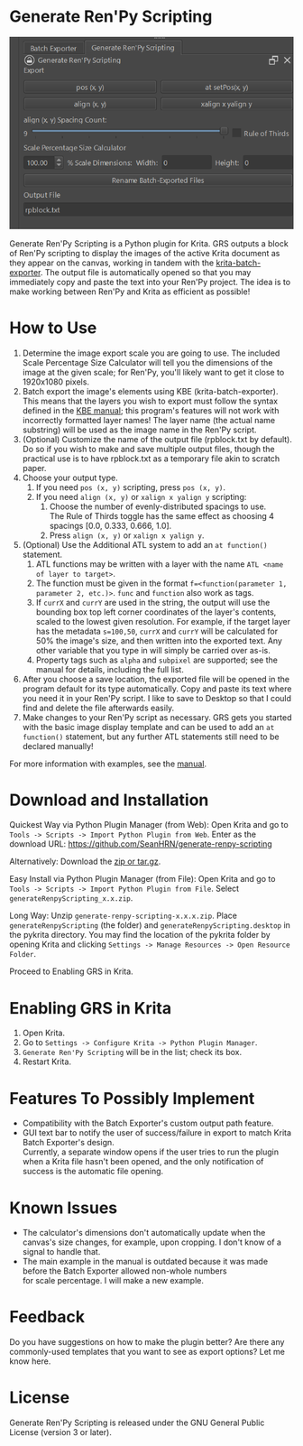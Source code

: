 # Generate Ren'Py Scripting

![README Image](./images/plugin.png)

Generate Ren'Py Scripting is a Python plugin for Krita. GRS outputs a block of Ren'Py scripting to display the images of the active Krita document as they appear on the canvas, working in tandem with the [krita-batch-exporter](https://github.com/GDQuest/krita-batch-exporter). The output file is automatically opened so that you may immediately copy and paste the text into your Ren'Py project. The idea is to make working between Ren'Py and Krita as efficient as possible!

# How to Use

 1. Determine the image export scale you are going to use. The included Scale Percentage Size Calculator will tell you the dimensions of the image at the given scale; for Ren'Py, you'll likely want to get it close to 1920x1080 pixels.
 2. Batch export the image's elements using KBE (krita-batch-exporter). This means that the layers you wish to export must follow the syntax defined in the [KBE manual](https://github.com/GDquest/krita-batch-exporter/blob/master/batch_exporter/Manual.md); this program's features will not work with incorrectly formatted layer names! The layer name (the actual name substring) will be used as the image name in the Ren'Py script.
 3. (Optional) Customize the name of the output file (rpblock.txt by default). Do so if you wish to make and save multiple output files, though the practical use is to have rpblock.txt as a temporary file akin to scratch paper.
 4. Choose your output type.
	1. If you need `pos (x, y)` scripting, press `pos (x, y)`.
    2. If you need `align (x, y)` or `xalign x yalign y` scripting:
       1. Choose the number of evenly-distributed spacings to use. <br>The Rule of Thirds toggle has the same effect as choosing 4 spacings [0.0, 0.333, 0.666, 1.0].
       2. Press `align (x, y)` or `xalign x yalign y`.
 5. (Optional) Use the Additional ATL system to add an `at function()` statement.
	 1. ATL functions may be written with a layer with the name `ATL <name of layer to target>`.
	 2. The function must be given in the format `f=<function(parameter 1, parameter 2, etc.)>`. `func` and `function` also work as tags.
	 3. If `currX` and `currY` are used in the string, the output will use the bounding box top left corner coordinates of the layer's contents, scaled to the lowest given resolution. For example, if the target layer has the metadata `s=100,50`, `currX` and `currY` will be calculated for 50% the image's size, and then written into the exported text. Any other variable that you type in will simply be carried over as-is.
	 4. Property tags such as `alpha` and `subpixel` are supported; see the manual for details, including the full list.
 6. After you choose a save location, the exported file will be opened in the program default for its type automatically. Copy and paste its text where you need it in your Ren'Py script. I like to save to Desktop so that I could find and delete the file afterwards easily.
 7. Make changes to your Ren'Py script as necessary. GRS gets you started with the basic image display template and can be used to add an `at function()` statement, but any further ATL statements still need to be declared manually!

For more information with examples, see the [manual](https://github.com/SeanHRN/generate-renpy-scripting/blob/master/manual.md).

# Download and Installation
Quickest Way via Python Plugin Manager (from Web):
Open Krita and go to `Tools -> Scripts -> Import Python Plugin from Web`.
Enter as the download URL: https://github.com/SeanHRN/generate-renpy-scripting

Alternatively:
Download the [zip or tar.gz](https://github.com/SeanHRN/generate-renpy-scripting/releases).

Easy Install via Python Plugin Manager (from File):
Open Krita and go to `Tools -> Scripts -> Import Python Plugin from File`. Select `generateRenpyScripting_x.x.zip`.

Long Way:
Unzip `generate-renpy-scripting-x.x.x.zip`. Place `generateRenpyScripting` (the folder) and `generateRenpyScripting.desktop` in the pykrita directory.
You may find the location of the pykrita folder by opening Krita and clicking
 `Settings -> Manage Resources -> Open Resource Folder`.

Proceed to Enabling GRS in Krita.

# Enabling GRS in Krita
1. Open Krita.
2. Go to `Settings -> Configure Krita -> Python Plugin Manager`.
3. `Generate Ren'Py Scripting` will be in the list; check its box.
4.  Restart Krita.

# Features To Possibly Implement
  - Compatibility with the Batch Exporter's custom output path feature.
  - GUI text bar to notify the user of success/failure in export to match Krita Batch Exporter's design.<br> Currently, a separate window opens if the user tries to run the plugin when a Krita file hasn't been opened, and the only notification of success is the automatic file opening.

# Known Issues
 - The calculator's dimensions don't automatically update when the canvas's size changes,
 for example, upon cropping. I don't know of a signal to handle that.
 - The main example in the manual is outdated because it was made before the Batch Exporter allowed non-whole numbers \
for scale percentage. I will make a new example.

# Feedback
Do you have suggestions on how to make the plugin better? Are there any commonly-used templates that you want to see as export options? Let me know here.

# License
Generate Ren'Py Scripting is released under the GNU General Public License (version 3 or later).
